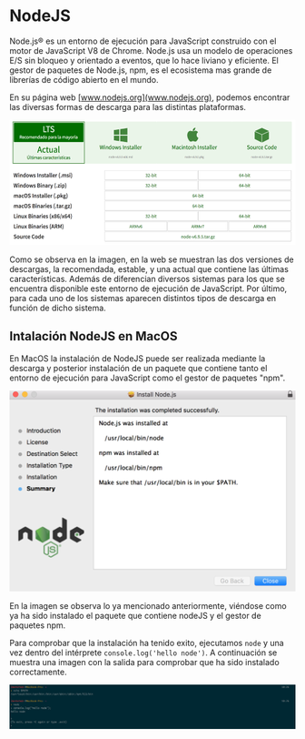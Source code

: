 # **NodeJS**
Node.js® es un entorno de ejecución para JavaScript construido con el motor de JavaScript V8 de Chrome. Node.js usa un modelo de operaciones E/S sin bloqueo y orientado a eventos, que lo hace liviano y eficiente. El gestor de paquetes de Node.js, npm, es el ecosistema mas grande de librerías de código abierto en el mundo.

En su página web [www.nodejs.org](www.nodejs.org), podemos encontrar las diversas formas de descarga para las distintas plataformas.

<img src="screenshots/nodejs-downloads.png" width=600 height=220>

Como se observa en la imagen, en la web se muestran las dos versiones de descargas, la recomendada, estable, y una actual que contiene las últimas características. Además de diferencian diversos sistemas para los que se encuentra disponible este entorno de ejecución de JavaScript. Por último, para cada uno de los sistemas aparecen distintos tipos de descarga en función de dicho sistema.

## **Intalación NodeJS en MacOS**

En MacOS la instalación de NodeJS puede ser realizada mediante la descarga y posterior instalación de un paquete que contiene tanto el entorno de ejecución para JavaScript como el gestor de paquetes "npm".

![intalación-nodejs](screenshots/nodejs-package.png)

En la imagen se observa lo ya mencionado anteriormente, viéndose como ya ha sido instalado el paquete que contiene nodeJS y el gestor de paquetes npm.

Para comprobar que la instalación ha tenido exito, ejecutamos `node` y una vez dentro del intérprete `console.log('hello node')`. A continuación se muestra una imagen con la salida para comprobar que ha sido instalado correctamente.

![funcionamiento-nodejs](screenshots/nodejs-iberkanrhdez.png)